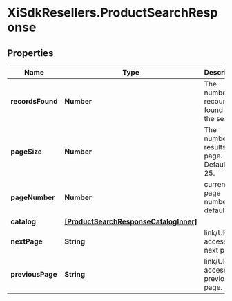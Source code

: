# XiSdkResellers.ProductSearchResponse

## Properties

Name | Type | Description | Notes
------------ | ------------- | ------------- | -------------
**recordsFound** | **Number** | The number of recourds found for the search. | [optional] 
**pageSize** | **Number** | The number of results per page. Default is 25. | [optional] 
**pageNumber** | **Number** | current page number default is 1 | [optional] 
**catalog** | [**[ProductSearchResponseCatalogInner]**](ProductSearchResponseCatalogInner.md) |  | [optional] 
**nextPage** | **String** | link/URL for accessing next page. | [optional] 
**previousPage** | **String** | link/URL for accessing previous page. | [optional] 


